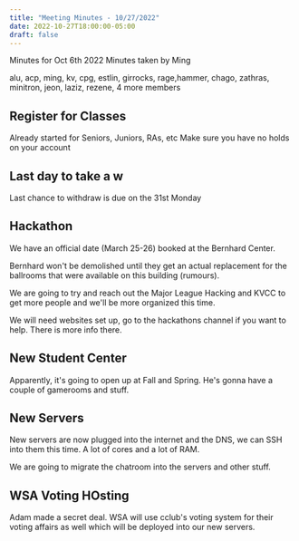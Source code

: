```yaml
---
title: "Meeting Minutes - 10/27/2022"
date: 2022-10-27T18:00:00-05:00
draft: false
---
```


Minutes for Oct 6th 2022
Minutes taken by Ming

alu, acp, ming, kv, cpg, estlin, girrocks, rage,hammer, chago, zathras, minitron, jeon, laziz, rezene, 4 more members 

## Register for Classes

Already started for Seniors, Juniors, RAs, etc
Make sure you have no holds on your account

## Last day to take a w

Last chance to withdraw is due on the 31st Monday

## Hackathon

We have an official date (March 25-26) booked at the Bernhard Center. 

Bernhard won't be demolished until they get an actual replacement for the ballrooms that were available on this building (rumours).

We are going to try and reach out the Major League Hacking and KVCC to get more people and we'll be more organized this time. 

We will need websites set up, go to the hackathons channel if you want to help. There is more info there. 

## New Student Center

Apparently, it's going to open up at Fall and Spring. He's gonna have a couple of gamerooms and stuff. 

## New Servers

New servers are now plugged into the internet and the DNS, we can SSH into them this time. A lot of cores and a lot of RAM. 

We are going to migrate the chatroom into the servers and other stuff.

## WSA Voting HOsting

Adam made a secret deal. WSA will use cclub's voting system for their voting affairs as well which will be deployed into our new servers. 






